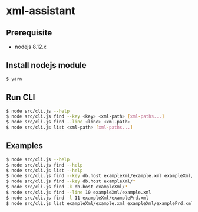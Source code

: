 # xml-assistant

## Prerequisite
- nodejs 8.12.x

## Install nodejs module

```sh
$ yarn
```

## Run CLI

```sh
$ node src/cli.js --help
$ node src/cli.js find --key <key> <xml-path> [xml-paths...]
$ node src/cli.js find --line <line> <xml-path>
$ node src/cli.js list <xml-path> [xml-paths...]
```

## Examples

```sh
$ node src/cli.js --help
$ node src/cli.js find --help
$ node src/cli.js list --help
$ node src/cli.js find --key db.host exampleXml/example.xml exampleXml/examplePrd.xml
$ node src/cli.js find --key db.host exampleXml/*
$ node src/cli.js find -k db.host exampleXml/*
$ node src/cli.js find --line 10 exampleXml/example.xml
$ node src/cli.js find -l 11 exampleXml/examplePrd.xml
$ node src/cli.js list exampleXml/example.xml exampleXml/examplePrd.xml
```
